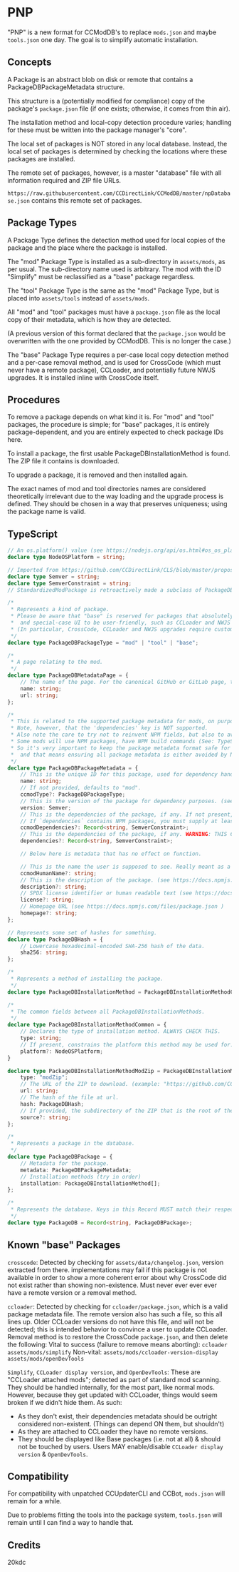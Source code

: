 # PNP 

"PNP" is a new format for CCModDB's to replace `mods.json` and maybe `tools.json` one day.
The goal is to simplify automatic installation.

## Concepts

A Package is an abstract blob on disk or remote that contains a PackageDBPackageMetadata structure.

This structure is a (potentially modified for compliance) copy of the package's `package.json` file (if one exists; otherwise, it comes from thin air).

The installation method and local-copy detection procedure varies; handling for these must be written into the package manager's "core".

The local set of packages is NOT stored in any local database. Instead, the local set of packages is determined by checking the locations where these packages are installed.

The remote set of packages, however, is a master "database" file with all information required and ZIP file URLs.

`https://raw.githubusercontent.com/CCDirectLink/CCModDB/master/npDatabase.json` contains this remote set of packages.

## Package Types

A Package Type defines the detection method used for local copies of the package and the place where the package is installed.

The "mod" Package Type is installed as a sub-directory in `assets/mods`, as per usual. The sub-directory name used is arbitrary.
The mod with the ID "Simplify" must be reclassified as a "base" package regardless.

The "tool" Package Type is the same as the "mod" Package Type, but is placed into `assets/tools` instead of `assets/mods`.

All "mod" and "tool" packages must have a `package.json` file as the local copy of their metadata, which is how they are detected.

(A previous version of this format declared that the `package.json` would be overwritten with the one provided by CCModDB. This is no longer the case.)

The "base" Package Type requires a per-case local copy detection method and a per-case removal method, and is used for CrossCode (which must never have a remote package), CCLoader, and potentially future NWJS upgrades. It is installed inline with CrossCode itself.

## Procedures

To remove a package depends on what kind it is. For "mod" and "tool" packages, the procedure is simple; for "base" packages, it is entirely package-dependent, and you are entirely expected to check package IDs here.

To install a package, the first usable PackageDBInstallationMethod is found. The ZIP file it contains is downloaded.

To upgrade a package, it is removed and then installed again.

The exact names of mod and tool directories names are considered theoretically irrelevant due to the way loading and the upgrade process is defined. They should be chosen in a way that preserves uniqueness; using the package name is valid.

## TypeScript

```typescript
// An os.platform() value (see https://nodejs.org/api/os.html#os_os_platform )
declare type NodeOSPlatform = string;

// Imported from https://github.com/CCDirectLink/CLS/blob/master/proposals/1/standardized-mod-format.md
declare type Semver = string;
declare type SemverConstraint = string;
// StandardizedModPackage is retroactively made a subclass of PackageDBPackageMetadata.

/*
 * Represents a kind of package.
 * Please be aware that "base" is reserved for packages that absolutely require special-case local detection,
 *  and special-case UI to be user-friendly, such as CCLoader and NWJS upgrades.
 * (In particular, CrossCode, CCLoader and NWJS upgrades require custom detection methods for their local copies.)
 */
declare type PackageDBPackageType = "mod" | "tool" | "base";

/*
 * A page relating to the mod.
 */
declare type PackageDBMetadataPage = {
	// The name of the page. For the canonical GitHub or GitLab page, this must be "GitHub" / "GitLab".
	name: string;
	url: string;
};

/*
 * This is related to the supported package metadata for mods, on purpose.
 * Note, however, that the 'dependencies' key is NOT supported.
 * Also note the care to try not to reinvent NPM fields, but also to avoid them when inappropriate.
 * Some mods will use NPM packages, have NPM build commands (See: TypeScript mods), etc.
 * So it's very important to keep the package metadata format safe for NPM to read,
 *  and that means ensuring all package metadata is either avoided by NPM or understood by it.
 */
declare type PackageDBPackageMetadata = {
	// This is the unique ID for this package, used for dependency handling. Note that this DOES NOT have to avoid collision with the NPM registry.
	name: string;
	// If not provided, defaults to "mod".
	ccmodType?: PackageDBPackageType;
	// This is the version of the package for dependency purposes. (see https://docs.npmjs.com/files/package.json )
	version: Semver;
	// This is the dependencies of the package, if any. If not present, `dependencies` is checked.
	// If `dependencies` contains NPM packages, you must supply at least an empty object here to prevent issues.
	ccmodDependencies?: Record<string, SemverConstraint>;
	// This is the dependencies of the package, if any. WARNING: THIS CONFLICTS WITH NPM. DO NOT USE. NEW MODS WITH THIS WILL NOT BE ACCEPTED.
	dependencies?: Record<string, SemverConstraint>;

	// Below here is metadata that has no effect on function.

	// This is the name the user is supposed to see. Really meant as a preservation mechanism for old mods.json naming information. Defaults to name.
	ccmodHumanName?: string;
	// This is the description of the package. (see https://docs.npmjs.com/files/package.json )
	description?: string;
	// SPDX license identifier or human readable text (see https://docs.npmjs.com/files/package.json )
	license?: string;
	// Homepage URL (see https://docs.npmjs.com/files/package.json )
	homepage?: string;
};

// Represents some set of hashes for something.
declare type PackageDBHash = {
	// Lowercase hexadecimal-encoded SHA-256 hash of the data.
	sha256: string;
};

/*
 * Represents a method of installing the package.
 */
declare type PackageDBInstallationMethod = PackageDBInstallationMethodCommon | PackageDBInstallationMethodModZip;

/*
 * The common fields between all PackageDBInstallationMethods.
 */
declare type PackageDBInstallationMethodCommon = {
	// Declares the type of installation method. ALWAYS CHECK THIS.
	type: string;
	// If present, constrains the platform this method may be used for.
	platform?: NodeOSPlatform;
}

declare type PackageDBInstallationMethodModZip = PackageDBInstallationMethodCommon & {
	type: "modZip";
	// The URL of the ZIP to download. (example: "https://github.com/CCDirectLink/CCLoader/archive/master.zip")
	url: string;
	// The hash of the file at url.
	hash: PackageDBHash;
	// If provided, the subdirectory of the ZIP that is the root of the extraction (example: "CCLoader-master")
	source?: string;
};

/*
 * Represents a package in the database.
 */
declare type PackageDBPackage = {
	// Metadata for the package.
	metadata: PackageDBPackageMetadata;
	// Installation methods (try in order)
	installation: PackageDBInstallationMethod[];
};

/*
 * Represents the database. Keys in this Record MUST match their respective `value.metadata.name`
 */
declare type PackageDB = Record<string, PackageDBPackage>;
```

## Known "base" Packages

`crosscode`:
Detected by checking for `assets/data/changelog.json`, version extracted from there.
implementations may fail if this package is not available in order to show a more coherent error about why CrossCode did not exist rather than showing non-existence.
Must never ever ever ever have a remote version or a removal method.

`ccloader`:
Detected by checking for `ccloader/package.json`, which is a valid package metadata file.
The remote version also has such a file, so this all lines up.
Older CCLoader versions do not have this file, and will not be detected; this is intended behavior to convince a user to update CCLoader.
Removal method is to restore the CrossCode `package.json`, and then delete the following:
Vital to success (failure to remove means aborting):
`ccloader`
`assets/mods/simplify`
Non-vital:
`assets/mods/ccloader-version-display`
`assets/mods/openDevTools`

`Simplify`, `CCLoader display version`, and `OpenDevTools`:
These are "CCLoader attached mods"; detected as part of standard mod scanning.
They should be handled internally, for the most part, like normal mods.
However, because they get updated with CCLoader, things would seem broken if we didn't hide them. As such:
+ As they don't exist, their dependencies metadata should be outright considered non-existent. (Things can depend ON them, but shouldn't)
+ As they are attached to CCLoader they have no remote versions.
+ They should be displayed like Base packages (i.e. not at all) & should not be touched by users. Users MAY enable/disable `CCLoader display version` & `OpenDevTools`.

## Compatibility

For compatibility with unpatched CCUpdaterCLI and CCBot, `mods.json` will remain for a while.

Due to problems fitting the tools into the package system, `tools.json` will remain until I can find a way to handle that.

## Credits

20kdc
